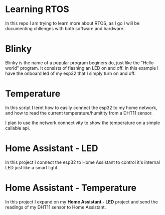 # Learning RTOS

In this repo I am trying to learn more about RTOS, as I go I will be documenting chllenges with both software and hardware.

# Blinky

Blinky is the name of a popular program beginers do, just like the "Hello world" program. It consists of flashing an LED on and off. In this example I have the onboard led of my esp32 that I simply turn on and off.

# Temperature

In this script I lernt how to easily connect the esp32 to my home network, and how to read the current temperature/humitity from a DHT11 sensor.

I plan to use the network connectivity to show the temperature on a simple callable api.

# Home Assistant - LED

In this project I connect the esp32 to Home Assistant to control it's internal LED just like a smart light.

# Home Assistant - Temperature

In this project I expand on my **Home Assistant - LED** project and send the readings of my DHT11 sensor to Home Assistant.
